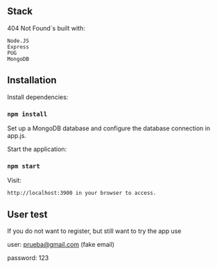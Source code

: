 
## Stack

404 Not Found´s built with:

    Node.JS
    Express
    PUG
    MongoDB


## Installation

Install dependencies:

### `npm install`

Set up a MongoDB database and configure the database connection in app.js.

Start the application:

### `npm start`
  
Visit:

    http://localhost:3900 in your browser to access.


## User test

If you do not want to register, but still want to try the app use

user: prueba@gmail.com (fake email)

password: 123